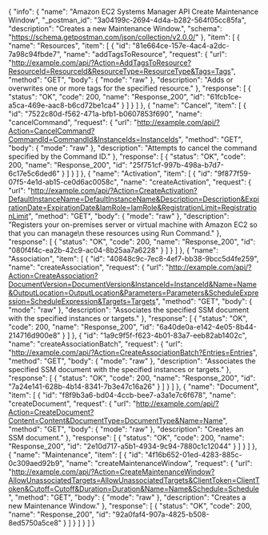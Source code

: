 {
  "info": {
    "name": "Amazon EC2 Systems Manager API Create Maintenance Window",
    "_postman_id": "3a04199c-2694-4d4a-b282-564f05cc85fa",
    "description": "Creates a new Maintenance Window.",
    "schema": "https://schema.getpostman.com/json/collection/v2.0.0/"
  },
  "item": [
    {
      "name": "Resources",
      "item": [
        {
          "id": "81e664ce-157e-4ac4-a2dc-7a98c94fbde7",
          "name": "addTagsToResource",
          "request": {
            "url": "http://example.com/api/?Action=AddTagsToResource?ResourceId=ResourceId&ResourceType=ResourceType&Tags=Tags",
            "method": "GET",
            "body": {
              "mode": "raw"
            },
            "description": "Adds or overwrites one or more tags for the specified resource."
          },
          "response": [
            {
              "status": "OK",
              "code": 200,
              "name": "Response_200",
              "id": "61fcb1ce-a5ca-469e-aac8-b6cd72be1ca4"
            }
          ]
        }
      ]
    },
    {
      "name": "Cancel",
      "item": [
        {
          "id": "7522c80d-f562-471a-bfb1-b0607853f690",
          "name": "cancelCommand",
          "request": {
            "url": "http://example.com/api/?Action=CancelCommand?CommandId=CommandId&InstanceIds=InstanceIds",
            "method": "GET",
            "body": {
              "mode": "raw"
            },
            "description": "Attempts to cancel the command specified by the Command ID."
          },
          "response": [
            {
              "status": "OK",
              "code": 200,
              "name": "Response_200",
              "id": "25f751cf-997b-498a-b7d7-6c17e5c6ded6"
            }
          ]
        }
      ]
    },
    {
      "name": "Activation",
      "item": [
        {
          "id": "9f877f59-07f5-4e1d-ab15-ce0d6ac0058c",
          "name": "createActivation",
          "request": {
            "url": "http://example.com/api/?Action=CreateActivation?DefaultInstanceName=DefaultInstanceName&Description=Description&ExpirationDate=ExpirationDate&IamRole=IamRole&RegistrationLimit=RegistrationLimit",
            "method": "GET",
            "body": {
              "mode": "raw"
            },
            "description": "Registers your on-premises server or virtual machine with Amazon EC2 so that you can manage\n   these resources using Run Command."
          },
          "response": [
            {
              "status": "OK",
              "code": 200,
              "name": "Response_200",
              "id": "080f4f4c-ea2b-42c9-ac04-8b25aa7a6228"
            }
          ]
        }
      ]
    },
    {
      "name": "Association",
      "item": [
        {
          "id": "40848c9c-7ec8-4ef7-bb38-9bcc5d4fe259",
          "name": "createAssociation",
          "request": {
            "url": "http://example.com/api/?Action=CreateAssociation?DocumentVersion=DocumentVersion&InstanceId=InstanceId&Name=Name&OutputLocation=OutputLocation&Parameters=Parameters&ScheduleExpression=ScheduleExpression&Targets=Targets",
            "method": "GET",
            "body": {
              "mode": "raw"
            },
            "description": "Associates the specified SSM document with the specified instances or targets."
          },
          "response": [
            {
              "status": "OK",
              "code": 200,
              "name": "Response_200",
              "id": "6a40de0a-e142-4e05-8b44-214716d900e8"
            }
          ]
        },
        {
          "id": "1a9c9f5f-f623-4b01-83a7-eeb82ab1402c",
          "name": "createAssociationBatch",
          "request": {
            "url": "http://example.com/api/?Action=CreateAssociationBatch?Entries=Entries",
            "method": "GET",
            "body": {
              "mode": "raw"
            },
            "description": "Associates the specified SSM document with the specified instances or targets."
          },
          "response": [
            {
              "status": "OK",
              "code": 200,
              "name": "Response_200",
              "id": "7a24e141-628b-4b14-8341-7b3e47c16a26"
            }
          ]
        }
      ]
    },
    {
      "name": "Document",
      "item": [
        {
          "id": "f8f9b3a6-bd04-4ccb-bee7-a3a1e7c6f678",
          "name": "createDocument",
          "request": {
            "url": "http://example.com/api/?Action=CreateDocument?Content=Content&DocumentType=DocumentType&Name=Name",
            "method": "GET",
            "body": {
              "mode": "raw"
            },
            "description": "Creates an SSM document."
          },
          "response": [
            {
              "status": "OK",
              "code": 200,
              "name": "Response_200",
              "id": "2e10d717-a5b1-4934-9c94-7880c1c12044"
            }
          ]
        }
      ]
    },
    {
      "name": "Maintenance",
      "item": [
        {
          "id": "4f16b652-01ed-4283-885c-0c309aed92b9",
          "name": "createMaintenanceWindow",
          "request": {
            "url": "http://example.com/api/?Action=CreateMaintenanceWindow?AllowUnassociatedTargets=AllowUnassociatedTargets&ClientToken=ClientToken&Cutoff=Cutoff&Duration=Duration&Name=Name&Schedule=Schedule",
            "method": "GET",
            "body": {
              "mode": "raw"
            },
            "description": "Creates a new Maintenance Window."
          },
          "response": [
            {
              "status": "OK",
              "code": 200,
              "name": "Response_200",
              "id": "92a0faf4-907a-4825-b508-8ed5750a5ce8"
            }
          ]
        }
      ]
    }
  ]
}
